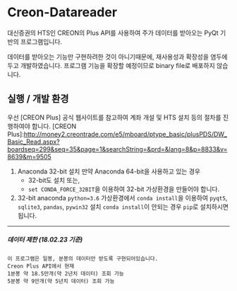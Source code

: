 # Creon-Datareader
대신증권의 HTS인 CREON의 Plus API를 사용하여 주가 데이터를 받아오는 PyQt 기반의 프로그램입니다.

데이터를 받아오는 기능만 구현하려한 것이 아니기때문에, 재사용성과 확장성을 염두에 두고 개발하였습니다.
프로그램 기능을 확장할 예정이므로 binary file로 배포하지 않습니다.


## 실행 / 개발 환경

우선 [CREON Plus] 공식 웹사이트를 참고하여 계좌 개설 및 HTS 설치 등의 절차를 진행하여야 합니다.
[CREON Plus]:http://money2.creontrade.com/e5/mboard/ptype_basic/plusPDS/DW_Basic_Read.aspx?boardseq=299&seq=35&page=1&searchString=&prd=&lang=8&p=8833&v=8639&m=9505

1. Anaconda 32-bit 설치
	만약 Anaconda 64-bit을 사용하고 있는 경우
    - 32-bit도 설치 또는,
    - `set CONDA_FORCE_32BIT`을 이용하여 32-bit 가상환경을 만들어야 합니다.
2. 32-bit anaconda `python=3.6` 가상환경에서
	`conda install`을 이용하여 `pyqt5`, `sqlite3`, `pandas`, `pywin32` 설치
    `conda install`이 안되는 경우 `pip`로 설치하시면 됩니다.
---

##### **데이터 제한** (18.02.23 기준)
	이 프로그램은 일봉, 분봉의 데이터만 받도록 구현되어있습니다.
	Creon Plus API에서 현재
	1분봉 약 18.5만개(약 2년치 데이터) 조회 가능
	5분봉 약 9만개(약 5년치 데이터) 조회 가능

